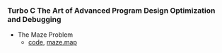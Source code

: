 ### Turbo C The Art of Advanced Program Design Optimization and Debugging
* The Maze Problem
    * [code](https://github.com/csbyun-data/C-Pro/blob/main/chap03/Maze/Prg8_4.c), [maze.map](https://github.com/csbyun-data/C-Pro/blob/main/chap03/Maze/maze.map)
